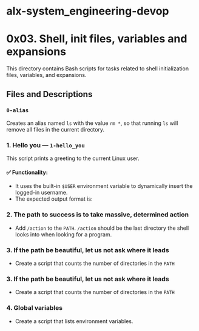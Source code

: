 # alx-system_engineering-devop
# 0x03. Shell, init files, variables and expansions

This directory contains Bash scripts for tasks related to shell initialization files, variables, and expansions.

## Files and Descriptions

### `0-alias`
Creates an alias named `ls` with the value `rm *`, so that running `ls` will remove all files in the current directory.

### 1. Hello you — `1-hello_you`

This script prints a greeting to the current Linux user.

#### ✅ Functionality:
- It uses the built-in `$USER` environment variable to dynamically insert the logged-in username.
- The expected output format is:

### 2. The path to success is to take massive, determined action
- Add `/action` to the `PATH`. `/action` should be the last directory the shell looks into when looking for a program.

### 3. If the path be beautiful, let us not ask where it leads
- Create a script that counts the number of directories in the `PATH`

### 3. If the path be beautiful, let us not ask where it leads
- Create a script that counts the number of directories in the `PATH`

### 4. Global variables
- Create a script that lists environment variables.
